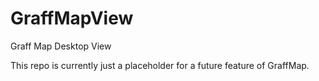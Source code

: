 # GraffMapView
Graff Map Desktop View

This repo is currently just a placeholder for a future feature of GraffMap.
